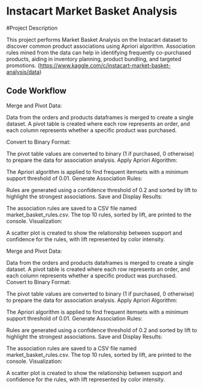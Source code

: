 # Instacart Market Basket Analysis

#Project Description 

This project performs Market Basket Analysis on the Instacart dataset to discover common product associations using Apriori algorithm. Association rules mined from the data can help in identifying frequently co-purchased products, aiding in inventory planning, product bundling, and targeted promotions.
(https://www.kaggle.com/c/instacart-market-basket-analysis/data)



## Code Workflow

Merge and Pivot Data:

Data from the orders and products dataframes is merged to create a single dataset.
A pivot table is created where each row represents an order, and each column represents whether a specific product was purchased.

Convert to Binary Format:

The pivot table values are converted to binary (1 if purchased, 0 otherwise) to prepare the data for association analysis.
Apply Apriori Algorithm:

The Apriori algorithm is applied to find frequent itemsets with a minimum support threshold of 0.01.
Generate Association Rules:

Rules are generated using a confidence threshold of 0.2 and sorted by lift to highlight the strongest associations.
Save and Display Results:

The association rules are saved to a CSV file named market_basket_rules.csv.
The top 10 rules, sorted by lift, are printed to the console.
Visualization:

A scatter plot is created to show the relationship between support and confidence for the rules, with lift represented by color intensity.

Merge and Pivot Data:

Data from the orders and products dataframes is merged to create a single dataset.
A pivot table is created where each row represents an order, and each column represents whether a specific product was purchased.
Convert to Binary Format:

The pivot table values are converted to binary (1 if purchased, 0 otherwise) to prepare the data for association analysis.
Apply Apriori Algorithm:

The Apriori algorithm is applied to find frequent itemsets with a minimum support threshold of 0.01.
Generate Association Rules:

Rules are generated using a confidence threshold of 0.2 and sorted by lift to highlight the strongest associations.
Save and Display Results:

The association rules are saved to a CSV file named market_basket_rules.csv.
The top 10 rules, sorted by lift, are printed to the console.
Visualization:

A scatter plot is created to show the relationship between support and confidence for the rules, with lift represented by color intensity.
